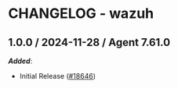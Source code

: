 # CHANGELOG - wazuh

<!-- towncrier release notes start -->

## 1.0.0 / 2024-11-28 / Agent 7.61.0

***Added***:

* Initial Release ([#18646](https://github.com/DataDog/integrations-core/pull/18646))
